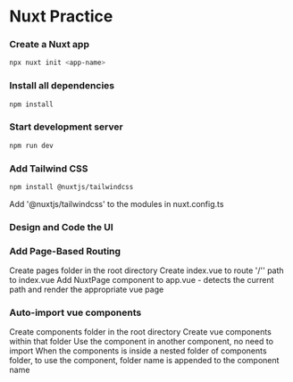 # Nuxt Practice

### Create a Nuxt app

```bash
npx nuxt init <app-name>
```

### Install all dependencies
```bash
npm install
```

### Start development server
```bash
npm run dev
```

### Add Tailwind CSS
```bash
npm install @nuxtjs/tailwindcss
```
Add '@nuxtjs/tailwindcss' to the modules in nuxt.config.ts

### Design and Code the UI

### Add Page-Based Routing
Create pages folder in the root directory
Create index.vue to route '/'' path to index.vue
Add NuxtPage component to app.vue - detects the current path and render the appropriate vue page

### Auto-import vue components
Create components folder in the root directory
Create vue components within that folder
Use the component in another component, no need to import
When the components is inside a nested folder of components folder, to use the component, folder name is appended to the component name